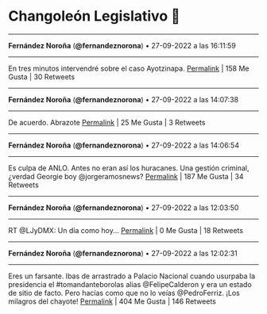 # Changoleón Legislativo 🙈
*****
**Fernández Noroña** (**@fernandeznorona**) • 27-09-2022 a las 16:11:59
*****
En tres minutos intervendré sobre el caso Ayotzinapa.
[Permalink](https://twitter.com/fernandeznorona/status/1574914784012734464) | 158 Me Gusta | 30 Retweets
*****
**Fernández Noroña** (**@fernandeznorona**) • 27-09-2022 a las 14:07:38
*****
De acuerdo. Abrazote
[Permalink](https://twitter.com/fernandeznorona/status/1574883490398609460) | 25 Me Gusta | 3 Retweets
*****
**Fernández Noroña** (**@fernandeznorona**) • 27-09-2022 a las 14:06:54
*****
Es culpa de ANLO. Antes no eran así los huracanes. Una gestión criminal, ¿verdad Georgie boy @jorgeramosnews?
[Permalink](https://twitter.com/fernandeznorona/status/1574883304028905473) | 187 Me Gusta | 34 Retweets
*****
**Fernández Noroña** (**@fernandeznorona**) • 27-09-2022 a las 12:03:50
*****
RT @LJyDMX: Un día como hoy...
[Permalink](https://twitter.com/fernandeznorona/status/1574852332738777094) | 0 Me Gusta | 18 Retweets
*****
**Fernández Noroña** (**@fernandeznorona**) • 27-09-2022 a las 12:02:31
*****
Eres un farsante. Ibas de arrastrado a Palacio Nacional cuando usurpaba la presidencia el #tomandanteborolas alias @FelipeCalderon y era un estado de sitio de facto. Pero hacías como que no lo veías @PedroFerriz. ¡Los milagros del chayote!
[Permalink](https://twitter.com/fernandeznorona/status/1574852002672218121) | 404 Me Gusta | 146 Retweets